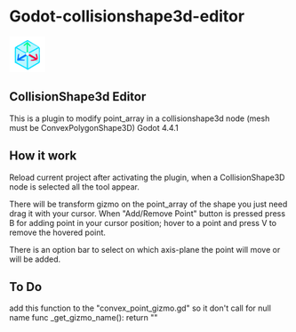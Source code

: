 # Godot-collisionshape3d-editor
![Sample inside Godot](icon.png)

## CollisionShape3d Editor
This is a plugin to modify point_array in a collisionshape3d node (mesh must be ConvexPolygonShape3D) Godot 4.4.1

## How it work
Reload current project after activating the plugin,
when a CollisionShape3D node is selected all the tool appear.

There will be transform gizmo on the point_array of the shape you just need drag it with your cursor.
When "Add/Remove Point" button is pressed press B for adding point in your cursor position; hover to a point and press V to remove the hovered point.

There is an option bar to select on which axis-plane the point will move or will be added.

## To Do

add this function to the "convex_point_gizmo.gd" so it don't call for null name
func _get_gizmo_name():
	return ""
